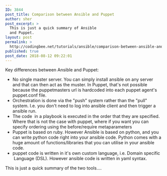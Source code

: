 ```yaml
---
ID: 3844
post_title: Comparison between Ansible and Puppet
author: sher
post_excerpt: >
  This is just a quick summary of Ansible
  and Puppet.
layout: post
permalink: >
  http://codingbee.net/tutorials/ansible/comparison-between-ansible-and-puppet
published: true
post_date: 2018-08-12 09:22:01
---
```

Key differences between Ansible and Puppet:
<ul>
	<li>No single master server. You can simply install ansible on any server and that can then act as the muster. In Puppet, that's not possible because the puppetmasters url is hardcoded into each puppet agent's puppet.conf file.</li>
	<li>Orchestration is done via the "push" system rather than the "pull" system. I.e. you don't need to log into ansible client and then trigger a ansible run.</li>
	<li>The code   in a playbook is executed in the order that they are specified. Where that is not the case with puppet, where if you want you can specify ordering using the before/require metaparameters</li>
	<li>Puppet is based on ruby. However Ansible is based on python, and you can write python code right into your ansible code. Python comes with a huge amount of functions/libraries that you can utilise in your ansible code.</li>
	<li>puppet code is written in it's own custom language, i.e. Domain specific   Language (DSL). However ansible code is written in yaml syntax.</li>
</ul>

This is just a quick summary of the two tools....